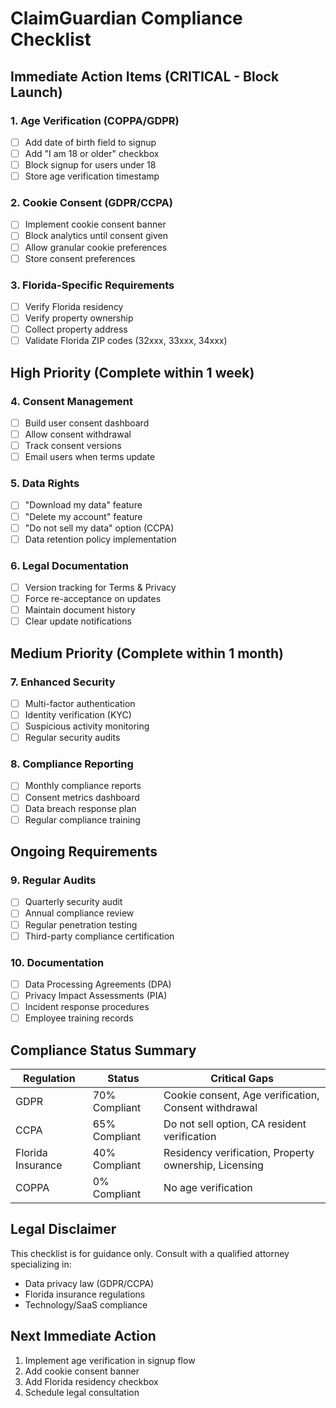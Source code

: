 # ClaimGuardian Compliance Checklist

## Immediate Action Items (CRITICAL - Block Launch)

### 1. Age Verification (COPPA/GDPR)

- [ ] Add date of birth field to signup
- [ ] Add "I am 18 or older" checkbox
- [ ] Block signup for users under 18
- [ ] Store age verification timestamp

### 2. Cookie Consent (GDPR/CCPA)

- [ ] Implement cookie consent banner
- [ ] Block analytics until consent given
- [ ] Allow granular cookie preferences
- [ ] Store consent preferences

### 3. Florida-Specific Requirements

- [ ] Verify Florida residency
- [ ] Verify property ownership
- [ ] Collect property address
- [ ] Validate Florida ZIP codes (32xxx, 33xxx, 34xxx)

## High Priority (Complete within 1 week)

### 4. Consent Management

- [ ] Build user consent dashboard
- [ ] Allow consent withdrawal
- [ ] Track consent versions
- [ ] Email users when terms update

### 5. Data Rights

- [ ] "Download my data" feature
- [ ] "Delete my account" feature
- [ ] "Do not sell my data" option (CCPA)
- [ ] Data retention policy implementation

### 6. Legal Documentation

- [ ] Version tracking for Terms & Privacy
- [ ] Force re-acceptance on updates
- [ ] Maintain document history
- [ ] Clear update notifications

## Medium Priority (Complete within 1 month)

### 7. Enhanced Security

- [ ] Multi-factor authentication
- [ ] Identity verification (KYC)
- [ ] Suspicious activity monitoring
- [ ] Regular security audits

### 8. Compliance Reporting

- [ ] Monthly compliance reports
- [ ] Consent metrics dashboard
- [ ] Data breach response plan
- [ ] Regular compliance training

## Ongoing Requirements

### 9. Regular Audits

- [ ] Quarterly security audit
- [ ] Annual compliance review
- [ ] Regular penetration testing
- [ ] Third-party compliance certification

### 10. Documentation

- [ ] Data Processing Agreements (DPA)
- [ ] Privacy Impact Assessments (PIA)
- [ ] Incident response procedures
- [ ] Employee training records

## Compliance Status Summary

| Regulation        | Status        | Critical Gaps                                         |
| ----------------- | ------------- | ----------------------------------------------------- |
| GDPR              | 70% Compliant | Cookie consent, Age verification, Consent withdrawal  |
| CCPA              | 65% Compliant | Do not sell option, CA resident verification          |
| Florida Insurance | 40% Compliant | Residency verification, Property ownership, Licensing |
| COPPA             | 0% Compliant  | No age verification                                   |

## Legal Disclaimer

This checklist is for guidance only. Consult with a qualified attorney specializing in:

- Data privacy law (GDPR/CCPA)
- Florida insurance regulations
- Technology/SaaS compliance

## Next Immediate Action

1. Implement age verification in signup flow
2. Add cookie consent banner
3. Add Florida residency checkbox
4. Schedule legal consultation
